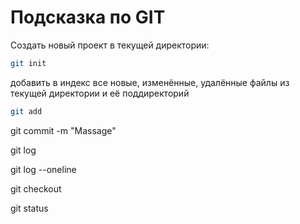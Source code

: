 # Подсказка по GIT
Создать новый проект в текущей директории:
```sh
git init
```
добавить в индекс все новые, изменённые, удалённые файлы из текущей директории и её поддиректорий
```sh
git add
```
git commit -m "Massage"

git log

git log --oneline

git checkout

git status
